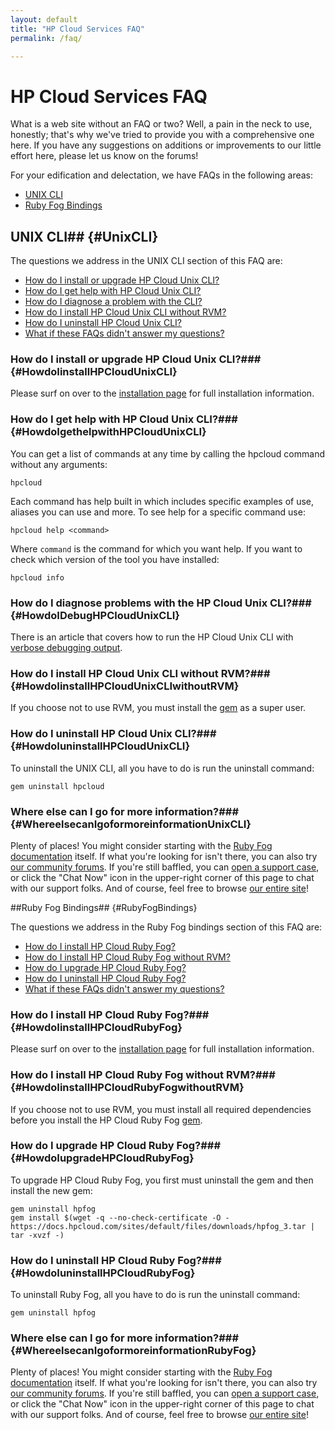 ```yaml
---
layout: default
title: "HP Cloud Services FAQ"
permalink: /faq/

---
```

# HP Cloud Services FAQ

What is a web site without an FAQ or two?  Well, a pain in the neck to use, honestly; that's why we've tried to provide you with a comprehensive one here.  If you have any suggestions on additions or improvements to our little effort here, please let us know on the forums!

<!--reference ruby fog and unix cli to install pages
after uninstalling, you can install a new gem from [wherever]-->

For your edification and delectation, we have FAQs in the following areas:

* [UNIX CLI](#UnixCLI)
* [Ruby Fog Bindings](#RubyFogBindings)

## UNIX CLI## {#UnixCLI}

The questions we address in the UNIX CLI section of this FAQ are:

* [How do I install or upgrade HP Cloud Unix CLI?](#HowdoIinstallHPCloudUnixCLI)
* [How do I get help with HP Cloud Unix CLI?](#HowdoIgethelpwithHPCloudUnixCLI)
* [How do I diagnose a problem with the CLI?](#HowdoIDebugHPCloudUnixCLI)
* [How do I install HP Cloud Unix CLI without RVM?](#HowdoIinstallHPCloudUnixCLIwithoutRVM)
* [How do I uninstall HP Cloud Unix CLI?](#HowdoIuninstallHPCloudUnixCLI)
* [What if these FAQs didn't answer my questions?](#WhereelsecanIgoformoreinformationUnixCLI)

### How do I install or upgrade HP Cloud Unix CLI?### {#HowdoIinstallHPCloudUnixCLI}

Please surf on over to the [installation page](/cli/unix/install) for full installation information.

### How do I get help with HP Cloud Unix CLI?### {#HowdoIgethelpwithHPCloudUnixCLI}

You can get a list of commands at any time by calling the hpcloud command without any arguments:

    hpcloud

Each command has help built in which includes specific examples of use, aliases you can use and more. To see help for a specific command use:

    hpcloud help <command>

Where `command` is the command for which you want help.  If you want to check which version of the tool you have installed:

    hpcloud info

### How do I diagnose problems with the HP Cloud Unix CLI?### {#HowdoIDebugHPCloudUnixCLI}
 
There is an article that covers how to run the HP Cloud Unix CLI with [verbose debugging output](/cli/unix/articles/debugging).
 
 
### How do I install HP Cloud Unix CLI without RVM?### {#HowdoIinstallHPCloudUnixCLIwithoutRVM}

If you choose not to use RVM, you must install the [gem](/glossary#gem) as a super user.

### How do I uninstall HP Cloud Unix CLI?### {#HowdoIuninstallHPCloudUnixCLI}

To uninstall the UNIX CLI, all you have to do is run the uninstall command:

    gem uninstall hpcloud

### Where else can I go for more information?### {#WhereelsecanIgoformoreinformationUnixCLI}

Plenty of places!  You might consider starting with the [Ruby Fog documentation](/bindings/fog) itself.  If what you're looking for isn't there, you can also try [our community forums](https://community.hpcloud.com/).  If you're still baffled, you can [open a support case](https://console.hpcloud.com/cases), or click the "Chat Now" icon in the upper-right corner of this page to chat with our support folks.  And of course, feel free to browse [our entire site](https://www.hpcloud.com/)!

<!--I need the HTML for launching a support chat window-->

##Ruby Fog Bindings## {#RubyFogBindings}

The questions we address in the Ruby Fog bindings section of this FAQ are:

* [How do I install HP Cloud Ruby Fog?](#HowdoIinstallHPCloudRubyFog)
* [How do I install HP Cloud Ruby Fog without RVM?](#HowdoIinstallHPCloudRubyFogwithoutRVM)
* [How do I upgrade HP Cloud Ruby Fog?](#HowdoIupgradeHPCloudRubyFog)
* [How do I uninstall HP Cloud Ruby Fog?](#HowdoIuninstallHPCloudRubyFog)
* [What if these FAQs didn't answer my questions?](#WhereelsecanIgoformoreinformationRubyFog)

### How do I install HP Cloud Ruby Fog?### {#HowdoIinstallHPCloudRubyFog}

Please surf on over to the [installation page](/bindings/fog/install) for full installation information.

### How do I install HP Cloud Ruby Fog without RVM?### {#HowdoIinstallHPCloudRubyFogwithoutRVM}

If you choose not to use RVM, you must install all required dependencies before you install the HP Cloud Ruby Fog [gem](/glossary#gem).

<!--link to nokogiri package and install information?-->

### How do I upgrade HP Cloud Ruby Fog?### {#HowdoIupgradeHPCloudRubyFog}

To upgrade HP Cloud Ruby Fog, you first must uninstall the gem and then install the new gem:

    gem uninstall hpfog
    gem install $(wget -q --no-check-certificate -O - https://docs.hpcloud.com/sites/default/files/downloads/hpfog_3.tar | tar -xvzf -)

### How do I uninstall HP Cloud Ruby Fog?### {#HowdoIuninstallHPCloudRubyFog}

To uninstall Ruby Fog, all you have to do is run the uninstall command:

    gem uninstall hpfog

### Where else can I go for more information?### {#WhereelsecanIgoformoreinformationRubyFog}

Plenty of places!  You might consider starting with the [Ruby Fog documentation](/bindings/fog) itself.  If what you're looking for isn't there, you can also try [our community forums](https://community.hpcloud.com/).  If you're still baffled, you can [open a support case](https://console.hpcloud.com/cases), or click the "Chat Now" icon in the upper-right corner of this page to chat with our support folks.  And of course, feel free to browse [our entire site](https://www.hpcloud.com/)!

<!--I need the HTML for launching a support chat window-->

<!--
## Installation

## Deployment

## Windows CLI
-->
